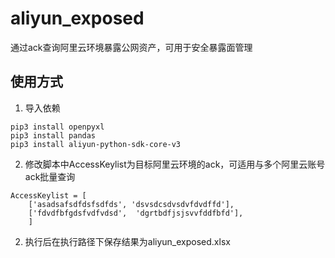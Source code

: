 # aliyun_exposed
通过ack查询阿里云环境暴露公网资产，可用于安全暴露面管理

## 使用方式
1. 导入依赖
```
pip3 install openpyxl
pip3 install pandas
pip3 install aliyun-python-sdk-core-v3
```
2. 修改脚本中AccessKeylist为目标阿里云环境的ack，可适用与多个阿里云账号ack批量查询
```
AccessKeylist = [
	['asadsafsdfdsfsdfds', 'dsvsdcsdvsdvfdvdffd'],
	['fdvdfbfgdsfvdfvdsd',  'dgrtbdfjsjsvvfddfbfd'],
	]
```
2. 执行后在执行路径下保存结果为aliyun_exposed.xlsx
